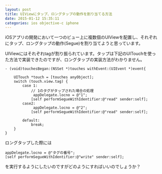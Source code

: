 ```yaml
---
layout: post
title: UIViewにタップ、ロングタップの動作を割り当てる方法
date: 2015-01-12 15:35:11
categories: ios objective-c iphone
---
```

<p>iOSアプリの開発において一つのビュー上に複数個のUIViewを配置し、それぞれにタップ、ロングタップの動作(Segue)を割り当てようと思っています。</p>

<p>UIViewにはそれぞれtagが割り振られています。タップは下記のUITouchを使った方法で実装できたのですが、ロングタップの実装方法がわかりません。</p>

<pre><code>- (void)touchesBegan:(NSSet *)touches withEvent:(UIEvent *)event{

    UITouch *touch = [touches anyObject];
    switch (touch.view.tag) {
        case 1:
            // 1のタグがタップされた場合の処理
             appDelegate.locno = @"1";
            [self performSegueWithIdentifier:@"read" sender:self];
        case2:
             appDelegate.locno = @"2";
            [self performSegueWithIdentifier:@"read" sender:self];

        default:
            break;
    }
}
</code></pre>

<p>ロングタップした際には</p>

<pre><code>appDelegate.locno = @"タグの番号";
[self performSegueWithIdentifier:@"write" sender:self];
</code></pre>

<p>を実行するようにしたいのですがどのようにすればいいのでしょうか？</p>
